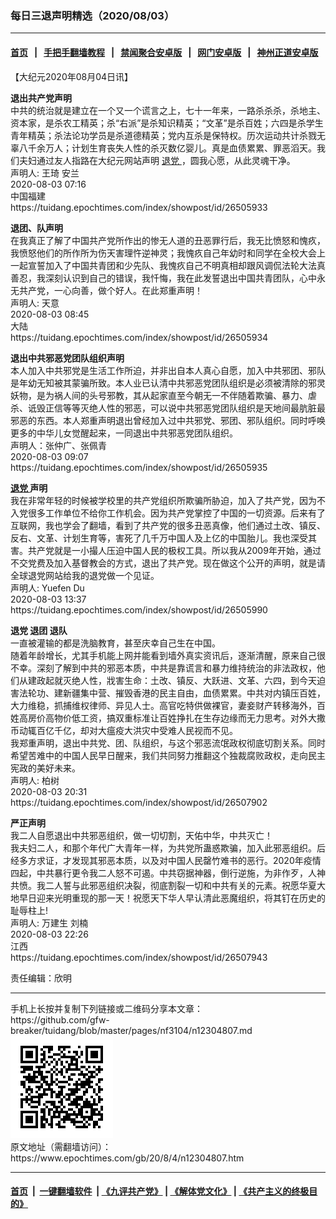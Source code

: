 ### 每日三退声明精选（2020/08/03）
------------------------

#### [首页](https://github.com/gfw-breaker/banned-news1/blob/master/README.md) &nbsp;&nbsp;|&nbsp;&nbsp; [手把手翻墙教程](https://github.com/gfw-breaker/guides/wiki) &nbsp;&nbsp;|&nbsp;&nbsp; [禁闻聚合安卓版](https://github.com/gfw-breaker/bn-android) &nbsp;&nbsp;|&nbsp;&nbsp; [网门安卓版](https://github.com/oGate2/oGate) &nbsp;&nbsp;|&nbsp;&nbsp; [神州正道安卓版](https://github.com/SzzdOgate/update) 



<div class="post_content" id="artbody" itemprop="articleBody">
 <!-- article content begin -->
 <p>
  【大纪元2020年08月04日讯】
 </p>
 <p>
  <strong>
   退出共产党声明
  </strong>
  <br/>
  中共的统治就是建立在一个又一个谎言之上，七十一年来，一路杀杀杀，杀地主、资本家，是杀农工精英；杀“右派”是杀知识精英；“文革”是杀百姓；六四是杀学生青年精英；杀法论功学员是杀道德精英；党内互杀是保特权。历次运动共计杀戮无辜八千余万人；计划生育丧失人性的杀灭数亿婴儿。真是血债累累、罪恶滔天。我们夫妇通过友人指路在大纪元网站声明
  <a href="https://www.epochtimes.com/gb/tag/%E9%80%80%E5%85%9A.html">
   退党
  </a>
  ，圆我心愿，从此灵魂干净。
  <br/>
  声明人: 王琦 安兰
  <br/>
  2020-08-03 07:16
  <br/>
  中国福建
  <br/>
  https://tuidang.epochtimes.com/index/showpost/id/26505933
 </p>
 <p>
  <strong>
   退团、队声明
  </strong>
  <br/>
  在我真正了解了中国共产党所作出的惨无人道的丑恶罪行后，我无比愤怒和愧疚，我愤怒他们的所作所为伤天害理忤逆神灵；我愧疚自己年幼时和同学在全校大会上一起宣誓加入了中国共青团和少先队、我愧疚自己不明真相却跟风调侃法轮大法真善忍，我深刻认识到自己的错误，我忏悔，我在此发誓退出中国共青团队，心中永无共产党，一心向善，做个好人。在此郑重声明！
  <br/>
  声明人: 天意
  <br/>
  2020-08-03 08:45
  <br/>
  大陆
  <br/>
  https://tuidang.epochtimes.com/index/showpost/id/26505934
 </p>
 <p>
  <strong>
   退出中共邪恶党团队组织声明
  </strong>
  <br/>
  本人加入中共邪党是生活工作所迫，并非出自本人真心自愿，加入中共邪团、邪队是年幼无知被其蒙骗所致。本人业已认清中共邪恶党团队组织是必须被清除的邪灵妖物，是为祸人间的头号邪教，其从起家直至今朝无一不伴随着欺骗、暴力、虐杀、诋毁正信等等灭绝人性的邪恶，可以说中共邪恶党团队组织是天地间最肮脏最邪恶的东西。本人郑重声明退出曾经加入过中共邪党、邪团、邪队组织。同时呼唤更多的中华儿女觉醒起来，一同退出中共邪恶党团队组织。
  <br/>
  声明人：张仲广、张佩青
  <br/>
  2020-08-03 09:07
  <br/>
  https://tuidang.epochtimes.com/index/showpost/id/26505935
 </p>
 <p>
  <strong>
   <a href="https://www.epochtimes.com/gb/tag/%E9%80%80%E5%85%9A.html">
    退党
   </a>
   声明
  </strong>
  <br/>
  我在非常年轻的时候被学校里的共产党组织所欺骗所胁迫，加入了共产党，因为不入党很多工作单位不给你工作机会。因为共产党掌控了中国的一切资源。后来有了互联网，我也学会了翻墙，看到了共产党的很多丑恶真像，他们通过土改、镇反、反右、文革、计划生育等，害死了几千万中国人及上亿的中国胎儿。我也深受其害。共产党就是一小撮人压迫中国人民的极权工具。所以我从2009年开始，通过不交党费及加入基督教会的方式，退出了共产党。现在做这个公开的声明，就是请全球退党网站给我的退党做一个见证。
  <br/>
  声明人: Yuefen Du
  <br/>
  2020-08-03 13:37
  <br/>
  https://tuidang.epochtimes.com/index/showpost/id/26505990
 </p>
 <p>
  <strong>
   退党 退团 退队
  </strong>
  <br/>
  一直被灌输的都是洗脑教育，甚至庆幸自己生在中国。
  <br/>
  随着年龄增长，尤其手机能上网并能看到墙外真实资讯后，逐渐清醒，原来自己很不幸。深刻了解到中共的邪恶本质，中共是靠谎言和暴力维持统治的非法政权，他们从建政起就灭绝人性，戕害生命：土改、镇反、大跃进、文革、六四，到今天迫害法轮功、建新疆集中营、摧毁香港的民主自由，血债累累。中共对内镇压百姓，大力维稳，抓捕维权律师、异见人士。高官吃特供做裸官，妻妾财产转移海外，百姓高房价高物价低工资，搞双重标准让百姓挣扎在生存边缘而无力思考。对外大撒币动辄百亿千亿，却对大瘟疫大洪灾中受难人民视而不见。
  <br/>
  我郑重声明，退出中共党、团、队组织，与这个邪恶流氓政权彻底切割关系。同时希望苦难中的中国人民早日醒来，我们共同努力推翻这个独裁腐败政权，走向民主宪政的美好未来。
  <br/>
  声明人: 柏树
  <br/>
  2020-08-03 20:31
  <br/>
  https://tuidang.epochtimes.com/index/showpost/id/26507902
 </p>
 <p>
  <strong>
   严正声明
  </strong>
  <br/>
  我二人自愿退出中共邪恶组织，做一切切割，天佑中华，中共灭亡！
  <br/>
  我夫妇二人，和那个年代广大青年一样，为共党所蛊惑欺骗，加入此邪恶组织。后经多方求证，才发现其邪恶本质，以及对中国人民罄竹难书的恶行。2020年疫情四起，中共暴行更令我二人怒不可遏。中共窃据神器，倒行逆施，为非作歹，人神共愤。我二人誓与此邪恶组织决裂，彻底割裂一切和中共有关的元素。祝愿华夏大地早日迎来光明重现的那一天！祝愿天下华人早认清此恶魔组织，将其钉在历史的耻辱柱上!
  <br/>
  声明人: 万建生 刘楠
  <br/>
  2020-08-03 22:26
  <br/>
  江西
  <br/>
  https://tuidang.epochtimes.com/index/showpost/id/26507943
 </p>
 <p>
  责任编辑：欣明
 </p>
 <!-- article content end -->
 <div id="below_article_ad">
 </div>
</div>

<hr/>
手机上长按并复制下列链接或二维码分享本文章：<br/>
https://github.com/gfw-breaker/tuidang/blob/master/pages/nf3104/n12304807.md <br/>
<a href='https://github.com/gfw-breaker/tuidang/blob/master/pages/nf3104/n12304807.md'><img src='https://github.com/gfw-breaker/tuidang/blob/master/pages/nf3104/n12304807.md.png'/></a> <br/>
原文地址（需翻墙访问）：https://www.epochtimes.com/gb/20/8/4/n12304807.htm


------------------------
#### [首页](https://github.com/gfw-breaker/banned-news/blob/master/README.md) &nbsp;|&nbsp; [一键翻墙软件](https://github.com/gfw-breaker/nogfw/blob/master/README.md) &nbsp;| [《九评共产党》](https://github.com/gfw-breaker/9ping.md/blob/master/README.md#九评之一评共产党是什么) | [《解体党文化》](https://github.com/gfw-breaker/jtdwh.md/blob/master/README.md) | [《共产主义的终极目的》](https://github.com/gfw-breaker/gczydzjmd.md/blob/master/README.md)


<img src='http://gfw-breaker.win/tuidang/pages/nf3104/n12304807.md' width='0px' height='0px'/>